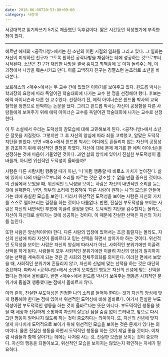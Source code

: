 ```yaml
---
date: 2016-06-08T20:53:00+09:00
category: 서강대
---
```


서강대학교 읽기와쓰기 5기로 제출했던 독후감이다. 짧은 시간동안 작성했기에 부족한 점이 많다.

---

헤르만 헤세의 <공작나방>에서는 한 소년의 어린 시절의 일화를 그리고 있다. 그 일화는 자신이 미워하던 친구가 그토록 원하던 공작나방을 채집하는 데에 성공하는 것으로부터 시작된다. 소년은 친구가 채집한 나방을 결국 훔치고 죄책감에 못 이겨 돌려주는데, 이 과정에서 나방을 훼손시키고 만다. 이를 고백하자 친구는 경멸스런 눈초리로 소년을 바라본다.

보르헤스의 <매수>에서는 두 교수 간에 있었던 이야기를 보여주고 있다. 윈드롭 박사는 학과장의 요청에 따라 독일어권 학술대회에 나가는 교수 한 명을 선정해야 했다. 후보는 에릭 아이너슨과 다른 한 교수였다. 선정하기 전, 에릭 아이너슨은 윈드롭 박사의 교육 철학을 정면으로 반박하는 논문을 냈다. 그리고 윈드롭 박사는 자신이 공정함을 다른 사람들에게 보여주기 위해 에릭 아이너슨 교수를 독일어권 학술대회에 나가는 교수로 선정한다.

이 두 소설에서 우리는 도덕성의 참모습에 대해 고민해보게 된다. <공작나방>에서 소년은 잘못을 저질렀다. 그렇지만 그 후 자신의 양심에 따라 죄를 고백했고, 알맞은 도덕적 지탄을 받았다. 반면 <매수>에서 윈드롭 박사는 어디에도 흔들리지 않는 자신의 공정성을 강조하기 위해 위선적인 결정을 하였다. 자신에 대해 문제 제기를 한 에릭 아이너슨을 선정하는 것에 마음이 기울었던 것이다. 과연 삶의 방식에 있어서 진실한 부도덕성이 올바를까, 아니면 위선적인 도덕성이 올바를까?

사람은 다른 사람처럼 행동할 때가 아닌, ‘나’처럼 행동할 때 비로소 가치가 높아진다. 삶에 있어서 나의 마음으로부터의 소리를 따르는 것은 강조할 수 없을 만큼 중요한 것이다. 이 관점에서 보았을 때, 위선적인 도덕성을 보이는 사람은 자신의 내면적인 소리를 듣는 것에 실패한다. 반면, 외부의 소리에 집중하여 ‘다른 사람이 원하는 나’의 모습을 만들어 가는 데에 충실한 모습을 보인다. 따라서 위선적인 도덕성을 보이는 사람은 자신의 가치를 스스로 떨어뜨리는 결정을 하는 것이나 다름없다. 반면, 진실한 부도덕성을 보이는 사람은 자신의 내면적인 부름에 이끌려 결정을 한다. 도덕적인 지탄을 감수할지는 몰라도, 자신이 자신대로 살아가는 것에 성공하는 것이다. 이 때문에 진실한 선택은 자신의 가치를 높인다.

또한 사람은 양심적이어야 한다. 다른 사람의 입장에 있어서는 조금 틀릴지는 몰라도, 자신의 신념에 따라 자신이 올바르다고 믿는 선택을 하면서 살아가야 하는 것이다. 위선적인 도덕성을 보이는 사람은 자신의 양심에 따라서가 아닌, 사회적인 분위기에만 이끌려 선택을 하게 된다. 사람들이 모두 사회적인 분위기에만 이끌려 자신의 양심과 일치하지 않는 선택을 계속하게 되는 것은 곧 사회의 전체주의화를 의미한다. 이러한 면에서 보았을 때, 사회적인 분위기에 흔들리지 않고, 자신의 신념에 맞는 선택을 하는 것은 대단히 중요하다. 따라서 <공작나방>에서 소년이 보여줬던 행동은 자신의 신념에 맞는 선택을 했다는 점에서 올바르다. 반면 <매수>에서 윈드롭 박사가 보여주는 행동은 사회적인 분위기에 휩쓸려 행동했다는 점에서 올바르지 않다.

이와 같이, 진실한 부도덕성은 진정한 나의 소리를 들어야 한다는 것과 자신의 양심에 맞게 행동해야 한다는 점에 있어서 위선적인 도덕성에 비해 올바르다. 여기서 진실한 부도덕성이란 부도덕적인 행동을 하는 것이 올바르다는 뜻은 아니다. 부도덕적인 행동을 했을 때 세상과 진실하게 소통하여 자신의 잘못된 점을 숨김 없이 드러내고, 앞으로 다시 그런 행동이 일어나지 않도록 하는 것이 중요하다는 의미이다. 또, 자신의 신념에 맞지 않게 지나치게 도덕적으로 보이기 위해 위선적인 모습을 보이는 것은 문제가 있다는 의미이다. 물론 진실한 행동을 하면서 도덕적인 행동을 하는 것이 제일 좋을 것이다. 이처럼 사람들과 함께 살아가는 데에는 나처럼 사는 것, 진실한 모습을 보이는 것이 중요하다. 자신의 행동을 되돌아보고, 위선적인 모습을 보이지는 않았는지 확인하는 자세가 필요하다.
